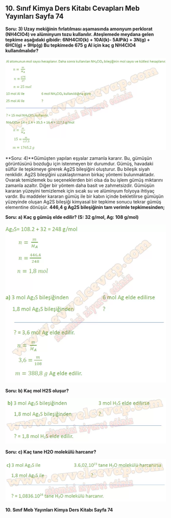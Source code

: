 ## 10. Sınıf Kimya Ders Kitabı Cevapları Meb Yayınları Sayfa 74

**Soru: 3) Uzay mekiğinin fırlatılması aşamasında amonyum perklorat (NH4CIO4) ve alüminyum tozu kullanılır. Ateşlemede meydana gelen tepkime aşağıdaki gibidir: 6NH4CI0(k) + 10Al(k)- 5AIPik) + 3N(g) + 6HCl(g) + 9Hp(g) Bu tepkimede 675 g Al için kaç g NH4ClO4 kullanılmalıdır?**

![](./image1.webp)

**Soru: 4)**Gümüşten yapılan eşyalar zamanla kararır. Bu, gümüşün görüntüsünü bozduğu için istenmeyen bir durumdur. Gümüş, havadaki sülfür ile tepkimeye girerek Ag2S bileşiğini oluşturur. Bu bileşik siyah renklidir. Ag2S bileşiğini uzaklaştırmanın birkaç yöntemi bulunmaktadır. Ovarak temizlemek bu seçeneklerden biri olsa da bu işlem gümüş miktarını zamanla azaltır. Diğer bir yöntem daha basit ve zahmetsizdir. Gümüşün kararan yüzeyini temizlemek için sıcak su ve alüminyum folyoya ihtiyaç vardır. Bu maddeler kararan gümüş ile bir kabın içinde bekletilirse gümüşün yüzeyinde oluşan Ag2S bileşiği kimyasal bir tepkime sonucu tekrar gümüş elementine dönüşür. **446,4 g Ag2S bileşiğinin tam verimle tepkimesinden;**

**Soru: a) Kaç g gümüş elde edilir? (S: 32 g/mol, Ag: 108 g/mol)**

![](./image2.webp)

**Soru: b) Kaç mol H2S oluşur?**

![](./image3.webp)

**Soru: c) Kaç tane H2O molekülü harcanır?**

![](./image4.webp)

**10. Sınıf Meb Yayınları Kimya Ders Kitabı Sayfa 74**